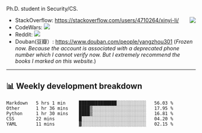 Ph.D. student in Security/CS.

<img align="right" src="https://github-readme-stats.vercel.app/api?username=li-xin-yi&count_private=true&show_icons=true&hide_title=true&theme=tokyonight" />

- StackOverflow: https://stackoverflow.com/users/4710264/xinyi-li/
- CodeWars: [![](https://www.codewars.com/users/xy-li/badges/micro)](https://www.codewars.com/users/xy-li/)
- Reddit: [![](https://img.shields.io/reddit/user-karma/combined/xy-li?style=social)](https://www.reddit.com/user/xy-li/)
- Douban(豆瓣）: https://www.douban.com/people/yangzhou301  (*Frozen now. Because the account is associated with a deprecated phone number which I cannot verify now. But I extremely recommend the books I marked on this website.*)

---

## 📊 Weekly development breakdown

<!--START_SECTION:waka-->
```text
Markdown   5 hrs 1 min     ██████████████░░░░░░░░░░░   56.03 % 
Other      1 hr 36 mins    ████▒░░░░░░░░░░░░░░░░░░░░   17.95 % 
Python     1 hr 30 mins    ████▒░░░░░░░░░░░░░░░░░░░░   16.81 % 
CSS        22 mins         █░░░░░░░░░░░░░░░░░░░░░░░░   04.20 % 
YAML       11 mins         ▓░░░░░░░░░░░░░░░░░░░░░░░░   02.15 % 
```
<!--END_SECTION:waka-->
